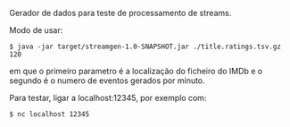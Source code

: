 Gerador de dados para teste de processamento de streams.

Modo de usar:

    $ java -jar target/streamgen-1.0-SNAPSHOT.jar ./title.ratings.tsv.gz 120
    
em que o primeiro parametro é a localização do ficheiro do IMDb
e o segundo é o numero de eventos gerados por minuto.

Para testar, ligar a localhost:12345, por exemplo com:

    $ nc localhost 12345